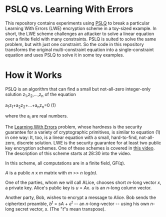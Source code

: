 # PSLQ vs. Learning With Errors
This repository contains experiments using [PSLQ](https://www.davidhbailey.com/dhbpapers/pslq.pdf) to break a particular Learning With Errors (LWE) encryption scheme in a toy-sized example. In short, the LWE scheme challenges an attacker to solve a linear equation over a finite field with many constraints. PSLQ is suited to solve the same problem, but with just one constraint. So the code in this repository transforms the original multi-constraint equation into a single-constraint equation and uses PSLQ to solve it in some toy examples.

# How it Works
PSLQ is an algorithm that can find a small but not-all-zero integer-only solution z<sub>1</sub>,z<sub>2</sub>,...,z<sub>n</sub> of the equation

<p>a<sub>1</sub>z<sub>1</sub>+a<sub>2</sub>z<sub>2</sub>+...+a<sub>n</sub>z<sub>n</sub>=0 (1)</p>

where the a<sub>i</sub> are real numbers.

The [Learning With Errors](https://en.wikipedia.org/wiki/Learning_with_errors) problem, whose hardness is the security guarantee for a variety of cryptographic primitives, is similar to equation (1) in one way: It, too, is a linear equation with a small, hard-to-find, not-all-zero, discrete solution. LWE is the security guarantee for at least two public key encryption schemes. One of these schemes is covered in [this video](https://www.youtube.com/watch?v=K_fNK04yG4o&list=PLgKuh-lKre10rqiTYqJi6P4UlBRMQtPn0&index=7). The description of this scheme starts at 28:30 into the video.

In this scheme, all computations are in a finite field, GF(_q_).

_A_ is a public _n_ x _m_ matrix with _m_ >> _n log(n)_.

One of the parties, whom we will call ALice, chooses short _m_-long vector _x_, a private key. Alice's public key is _u_ = _Ax_. _u_ is an _n_-long column vector.

Another party, Bob, wishes to encrypt a message to Alice. Bob sends the ciphertext preamble, _b_<sup>t</sup>  = _sA_ + _e_<sup>t</sup> -- an _n_-long-vector -- using his own _n_-long secret vector, _s_. (The "_t_"s mean transpose).
